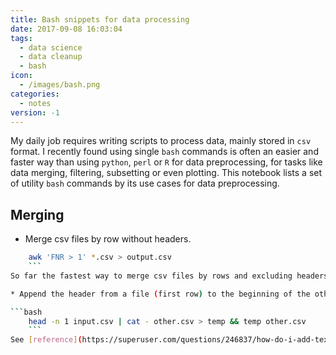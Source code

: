 ```yaml
---
title: Bash snippets for data processing
date: 2017-09-08 16:03:04
tags:
  - data science
  - data cleanup
  - bash
icon:
  - /images/bash.png
categories:
  - notes
version: -1
---
```


My daily job requires writing scripts to process data, mainly stored in `csv` format. I recently found using single `bash` commands is often an easier and faster way than using `python`, `perl` or `R` for data preprocessing, for tasks like data merging, filtering, subsetting or even plotting. This notebook lists a set of utility `bash` commands by its use cases for data preprocessing.

## Merging

* Merge csv files by row without headers.

```bash
	awk 'FNR > 1' *.csv > output.csv
	```
So far the fastest way to merge csv files by rows and excluding headers (assuming the first row) in each one. See [reference](https://apple.stackexchange.com/questions/80611/merging-multiple-csv-files-without-merging-the-header).

* Append the header from a file (first row) to the beginning of the other file.

```bash
	head -n 1 input.csv | cat - other.csv > temp && temp other.csv
	```
See [reference](https://superuser.com/questions/246837/how-do-i-add-text-to-the-beginning-of-a-file-in-bash).